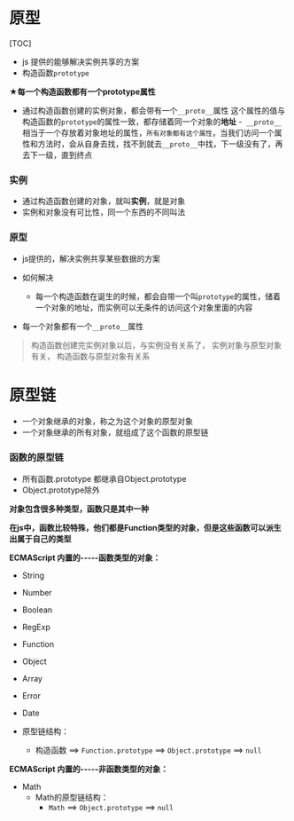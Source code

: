 # 原型
[TOC]
- js 提供的能够解决实例共享的方案
- 构造函数`prototype`

**★每一个构造函数都有一个prototype属性**

- 通过构造函数创建的实例对象，都会带有一个`__proto__`属性 这个属性的值与构造函数的`prototype`的属性一致，都存储着同一个对象的**地址**
-` __proto__`相当于一个存放着对象地址的属性，`所有对象都有这个属性`，当我们访问一个属性和方法时，会从自身去找，找不到就去`__proto__`中找，下一级没有了，再去下一级，直到终点


### 实例
- 通过构造函数创建的对象，就叫**实例**，就是对象
- 实例和对象没有可比性，同一个东西的不同叫法


### 原型
- js提供的，解决实例共享某些数据的方案
- 如何解决
  - 每一个构造函数在诞生的时候，都会自带一个叫`prototype`的属性，储着一个对象的地址，而实例可以无条件的访问这个对象里面的内容

- 每一个对象都有一个`__proto__`属性


> 构造函数创建完实例对象以后，与实例没有关系了，
> 实例对象与原型对象有关，
> 构造函数与原型对象有关系


# 原型链
- 一个对象继承的对象，称之为这个对象的原型对象
- 一个对象继承的所有对象，就组成了这个函数的原型链

### 函数的原型链
- 所有函数.prototype 都继承自Object.prototype
- Object.prototype除外

**对象包含很多种类型，函数只是其中一种**

**在js中，函数比较特殊，他们都是Function类型的对象，但是这些函数可以派生出属于自己的类型**

**ECMAScript 内置的-----函数类型的对象：**
- String
- Number
- Boolean
- RegExp
- Function
- Object
- Array
- Error
- Date

- 原型链结构：
  - 构造函数 ==> `Function.prototype` ==> `Object.prototype` ==> `null`

**ECMAScript 内置的-----非函数类型的对象：**
- Math
  - Math的原型链结构：
    - `Math` ==>  `Object.prototype` ==> `null`